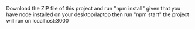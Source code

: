 Download the ZIP file of this project 
and run
"npm install"
given that you have node installed on your desktop/laptop
then run
"npm start"
the project will run on localhost:3000
